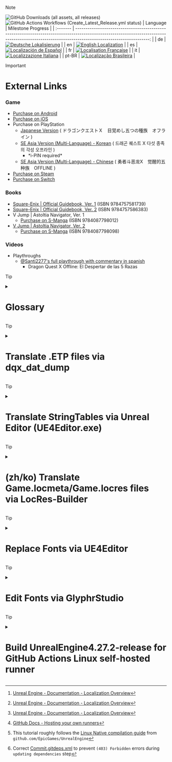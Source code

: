 <!--
> [!NOTE]
> Useful information that users should know, even when skimming content.

> [!TIP]
> Helpful advice for doing things better or more easily.

> [!IMPORTANT]
> Key information users need to know to achieve their goal.

> [!WARNING]
> Urgent info that needs immediate user attention to avoid problems.

> [!CAUTION]
> Advises about risks or negative outcomes of certain actions.

```diff
- red
+ green
! orange
# gray
@@ purple @@
```
-->

> [!NOTE]
> ![GitHub Downloads (all assets, all releases)](https://img.shields.io/github/downloads/KodywithaK/dqx-offline-localization/total?logo=github&label=Downloads) ![GitHub Actions Workflows (Create_Latest_Release.yml status)](https://github.com/KodywithaK/dqx-offline-localization/actions/workflows/Create_Latest_Release.yml/badge.svg?branch=main)
> | Language |                                                                                                                                                                                Milestone Progress |
> | :------- | ------------------------------------------------------------------------------------------------------------------------------------------------------------------------------------------------: |
> | de       |  [![Deutsche Lokalisierung](https://img.shields.io/github/milestones/progress-percent/KodywithaK/dqx-offline-localization/2)](https://github.com/KodywithaK/dqx-offline-localization/milestone/2) |
> | en       |    [![English Localization](https://img.shields.io/github/milestones/progress-percent/KodywithaK/dqx-offline-localization/1)](https://github.com/KodywithaK/dqx-offline-localization/milestone/1) |
> | es       | [![Localización de Español](https://img.shields.io/github/milestones/progress-percent/KodywithaK/dqx-offline-localization/3)](https://github.com/KodywithaK/dqx-offline-localization/milestone/3) |
> | fr       |  [![Localisation Française](https://img.shields.io/github/milestones/progress-percent/KodywithaK/dqx-offline-localization/4)](https://github.com/KodywithaK/dqx-offline-localization/milestone/4) |
> | it       | [![Localizzazione Italiana](https://img.shields.io/github/milestones/progress-percent/KodywithaK/dqx-offline-localization/5)](https://github.com/KodywithaK/dqx-offline-localization/milestone/5) |
> | pt-BR    |  [![Localização Brasileira](https://img.shields.io/github/milestones/progress-percent/KodywithaK/dqx-offline-localization/6)](https://github.com/KodywithaK/dqx-offline-localization/milestone/6) |

> [!IMPORTANT]
> # External Links
> ### Game
> - [Purchase on Android](https://play.google.com/store/apps/details?id=com.square_enix.android_googleplay.dq10offline)
> - [Purchase on iOS](https://apps.apple.com/jp/app/ドラゴンクエストx-目覚めし五つの種族-オフライン/id6504323939)
> - Purchase on PlayStation
>   - [Japanese Version](https://store.playstation.com/ja-jp/product/JP0082-PPSA04409_00-0000000000000000) ( ドラゴンクエストＸ　目覚めし五つの種族　オフライン )
>   - [SE Asia Version (Multi-Language) - Korean](https://store.playstation.com/ko-kr/concept/10003094) ( 드래곤 퀘스트 X 다섯 종족의 각성 오프라인 )
>     - \*i-PIN required\*
>   - [SE Asia Version (Multi-Language) - Chinese](https://store.playstation.com/zh-hans-hk/product/HP0082-PPSA17350_00-ASIA000000000000) ( 勇者斗恶龙X　觉醒的五种族　OFFLINE )
> - [Purchase on Steam](https://store.steampowered.com/app/1358750/X__OFFLINE/)
> - [Purchase on Switch](https://store-jp.nintendo.com/item/software/D70010000042357)
>
> ### Books
> - [Square-Enix | Official Guidebook, Ver. 1](https://magazine.jp.square-enix.com/gamebooks/books/10430) (ISBN 9784757581739)
> - [Square-Enix | Official Guidebook, Ver. 2](https://magazine.jp.square-enix.com/gamebooks/books/10449) (ISBN 9784757586383)
> - V Jump | Astoltia Navigator, Ver. 1
>   - [Purchase on S-Manga](https://www.s-manga.net/items/contents.html?isbn=978-4-08-779801-2) (ISBN 9784087798012)
> - [V Jump | Astoltia Navigator, Ver. 2](https://vjump.shueisha.co.jp/vjbooks/ドラゴンクエストx-眠れる勇者と導きの盟友-オフ/)
>   - [Purchase on S-Manga](https://www.s-manga.net/items/contents.html?isbn=978-4-08-779809-8) (ISBN 9784087798098)
>
> ### Videos
> - Playthroughs
>   - [@Santi2277's full playthrough with commentary in spanish](https://www.youtube.com/playlist?list=PLEQLCZp7Wmiij2XH7be5IQI-1IpJUqMQh)
>     - Dragon Quest X Offline: El Despertar de las 5 Razas
>

> [!TIP]
> <details><summary><h1>Glossary</h1></summary>
>
> - **_`global`_** file is an offline computed dependency graph for your assets.
> - `{TargetName}.locmeta`[^4][^5]
>   - LocMeta are custom binary files that store the compiled target meta-data (currently only the native culture for the target) for use at runtime.
>   - LocMeta files are regenerated each time the localization data is compiled, and is staged into a packaged build.
> - `{TargetName}.locres`[^4]
>   - LocRes are custom binary files that store the compiled per-culture translations for use at runtime.
>   - LocRes files are re-generated each time the localization compile step is run, and get staged into a packaged build.
>   - LocRes are the only files that your project will load localization data from at runtime (including in the editor), so any edits or changes to your source data (such as from importing a PO file) must be compiled before they take effect.
> - `.pak`
>   - When using this setup the file will store loose files such as fonts.
> - `.ucas`
>   - is a Content Addressable Store, used by [Zen Loader](https://docs.unrealengine.com/5.2/en-US/zen-loader-in-unreal-engine/) to contain all the assets.
> - `.ufont`
>   - is a **_.ttf_** font file
> - `.utoc`
>   - is a Table Of Contents, used by [Zen Loader](https://docs.unrealengine.com/5.2/en-US/zen-loader-in-unreal-engine/) to describe the **_.ucas_** file, including chunk size and offset, compression format, and whether the chunks are encrypted.
> - The upside to using the io store is a noticeable improvement to loading times.
> 
> </details>

> [!TIP]
> <details><summary><h1>Translate .ETP files via dqx_dat_dump</h1></summary>
> 
> ## 0.Prerequisites
> 
> - [DRAGON QUEST X OFFLINE (or Demo) from Steam](https://store.steampowered.com/app/1358750/XOFFLINE/)
>   - [Dragon Quest X Online - Windows (free) Version](https://hiroba.dqx.jp/sc/public/playguide/wintrial_1/)
>   - [Dragon Quest X Offline - Nintendo eShop](https://store-jp.nintendo.com/list/software/70010000042357.html)
>     - Title ID `0100E2E0152E4000`
> - [Python 3.11](https://www.python.org/downloads/release/python-3110/)
> - [dqx-translation-project/dqx_dat_dump](https://github.com/dqx-translation-project/dqx_dat_dump)
> - FModel.exe from [4sval's github repo](https://github.com/4sval/FModel)
> 
>   - DRAGON QUEST X OFFLINE (or Demo)'s AES Key
>   - DRAGON QUEST X OFFLINE (or Demo)'s [Mappings.usmap](https://github.com/OutTheShade/Unreal-Mappings-Archive/blob/main/Dragon%20Quest%20X%20Offline/Demo/Mappings.usmap)
>
>   ```diff
>   ! Check the commit history if it is missing
>   ```
>
> - UnrealPak.exe (4.27.2 used in this tutorial) from [Epic Games' Unreal Engine](https://www.unrealengine.com/en-US/download)
> 
> ## 1.FModel.exe
> 
> - Download from [4sval's github repo](https://github.com/4sval/FModel), and extract all files.
> - At the `Directory Selector` window:
>   - select `ADD UNDETECTED GAME`
>   - Name it anything, e.g. DRAGON QUEST X OFFLINE
>   - Choose where the game's paks are installed, e.g.:
>     - `C:\Program Files (x86)\Steam\steamapps\common\DRAGON QUEST X OFFLINE Demo\Game\Content\Paks`
>   - Click the Add Game `+` button, then OK
> - Inside the main window:
>   - `Settings` > `General` > `ADVANCED`
>     - `Local Mapping File` [x] Enabled
>     - `Mapping File Path` Choose where the DRAGON QUEST X OFFLINE Demo `Mappings.usmap` is installed.
>   - `Directory` > `AES` > Input the game's `Main Static Key` (AES Key), and click OK
> 
>
>   ```diff
>   + The pakchunks that were grayed out can now be opened.
>   ```
>
> - Double-click `pakchunk0-WindowsNoEditor.pak` to open archive, from there:
>   - Right-click `Game/Content/NonAssets/ETP` (or `ETP_ko`, `ETP_zh_hans`, etc.) and select `Export Folder's Packages Raw Data (.uasset)`
>
>   ```diff
>   + Console will log: 
>   + Successfully exported `Game/Content/NonAssets/ETP`
>   + (or `ETP_ko`, `ETP_zh_hans`, etc.)
>   ```
>
> >
> > Click that highlighted part to open where it was exported for the following step.
> 
> ## 2.dqx_dat_dump
> 
> - Install Dragon Quest X Online - Windows (free) Version, if not installed already.
> - Open a command prompt and change directories to where dqx_dat_dump was installed, e.g.,<br>`C:\Downloads\dqx-translation-project\dqx_dat_dump\`, and enter the following:
> 
> ```python
> >> python -m venv venv
> >> .\venv\Scripts\activate
> >> (venv) pip install -r requirements.txt
> ```
> 
> - Leave the command prompt open, start and log into Dragon Quest X Online's main menu, then switch back to the command prompt:
> 
> ```python
> >> (venv) cd .\tools\dump_etps\
> >> (venv) python .\dump_etps.py -u
> ```
>
>   ```diff
>   + Dumps .ETP's from Dragon Quest X Online to
>   + `C:\Downloads\dqx-translation-project\dqx_dat_dump\tools\dump_etps\etps`
>   ```
>
>   ```diff
>   ! If you receive an error:
>   ! Verify that `GAME_DATA_DIR` in `<Working_Directory>\dqx-translation-project\dqx_dat_dump\tools\`globals.py
>   ! matches the install location you chose for Dragon Quest X Online, e.g.,
>   + `"C:/Program Files (x86)/SquareEnix/DRAGON QUEST X/Game/Content/Data"`
>   ```
>
> - Leave the command prompt open, copy and paste the contents of the `ETP` (or `ETP_ko`, `ETP_zh_hans`, etc.) folder into the `...\dump_etps\etps`—overwriting existing files—then switch back to the command prompt.
> 
> ```python
> >> (venv) cd ..\packing
> >> (venv) python .\unpack_etp.py -a
> ```
>
>   ```diff
>   + Unpacks .ETP's from `...\dump_etps\etps` to
>   + `C:\Downloads\dqx-translation-project\dqx_dat_dump\tools\packing\json\`
>   ```
>
> - Leave the command prompt open, edit the `.json` files in `C:\Downloads\dqx-translation-project\dqx_dat_dump\tools\packing\json\en`, save them to `C:\Downloads\dqx-translation-project\dqx_dat_dump\tools\packing\new_json\en`, then switch back to the command prompt:
> 
> ```python
> >> (venv) cd ..\packing
> >> (venv) python .\pack_etp.py -a
> ```
>
>   ```diff
>   + Packs .json's from `...\new_json\en` to
>   + `C:\Downloads\dqx-translation-project\dqx_dat_dump\tools\packing\new_etps\`
>   ```
>
> - You may close out that command prompt.
> 
> ## 3.UnrealPak.exe
> 
> - Make a response file (`responsefile.txt`), edit to include where your new `.etp` files were created and where in the `.pak` they need to go, e.g.:
>   `"<NEW_ETPS_LOCATION>" "../../../<LOCATION_IN_PAK>"` or
> 
> ```
> "C:\Downloads\dqx-translation-project\dqx_dat_dump\tools\packing\new_etps\*" "../../../Game/Content/NonAssets/ETP/"
> ```
>
>   ```diff
>   - The double-quotes, space, and `../../../` are required for the `.pak` to be created properly.
>   ```
>
> - Open another command prompt, go to the directory where `UnrealPak.exe` is installed, e.g., `"C:\Downloads\UE_4.27\Engine\Binaries\Win64\"`, then input the following:
> 
> ```cmd
> UnrealPak.exe "<DRAGON_QUEST_X_OFFLINE_(or_Demo)_Install_Location>\pakchunk0-WindowsNoEditor_{ModName}_{ModVersion}_P.pak" -Create="<responsefile_location>"
> ```
> 
> or
> 
> ```cmd
> UnrealPak.exe "C:\Program Files (x86)\Steam\steamapps\common\DRAGON QUEST X OFFLINE Demo\Game\Content\Paks\pakchunk30-WindowsNoEditor_<YOUR_MOD_NAME>_<YOUR_MOD_VERSION>_P.pak" -Create="C:\Downloads\dqx-translation-project\dqx_dat_dump\tools\packing\responsefile.txt"
> ```
> 
> ## 4.Start up the game
> 
> - All of your edited `.etp`'s from Step 1 will now be loaded ingame, as long as you have the corresponding langauge selected.
> - Have fun!
> 
> </details>

> [!TIP]
> <details><summary><h1>Translate StringTables via Unreal Editor (UE4Editor.exe)</h1></summary>
> 
> ## 0.Prerequisites
> 
> For Nintendo Switch:
>
> - [Dragon Quest X Offline from the Nintendo eShop](https://store-jp.nintendo.com/list/software/70010000042357.html)<br>(Title ID `0100E2E0152E4000`)
> - Nadrino's [SimpleModManager](https://github.com/nadrino/SimpleModManager)
>
> For Steam:
>
> - [DRAGON QUEST X OFFLINE (or Demo) from Steam](https://store.steampowered.com/app/1358750/XOFFLINE/)
> 
> - Unreal Editor from [Epic Games' Unreal Engine](https://www.unrealengine.com/en-US/download)<br>(UE4Editor.exe - `4.27.2` used in this tutorial)
> <!--
> - FModel.exe from [4sval's github repo](https://github.com/4sval/FModel) - DRAGON QUEST X OFFLINE (or Demo)'s AES Key
> - DRAGON QUEST X OFFLINE (or Demo)'s [Mappings.usmap](https://github.com/OutTheShade/Unreal-Mappings-Archive/blob/main/Dragon%20Quest%20X%20Offline/Demo/Mappings.usmap)
> -->
> 
> ## 1.UE4Editor.exe
> 
> ### Create Project
> 
> - Open UE4Editor.exe and create a new project.
> 
> - Select Template Category `Blank Project` > Select Template `Blank` > Project Settings `Desktop/Console` & `No Starter Content`.
> 
> - Select a location for your project to be stored and its name.<br>e.g., Folder `C:\Downloads\UE_4.27\Projects`<br>Name `Holiday` for Nintendo Switch, `Game` for Steam.
> 
> - Once your project loads, go to the `Content Browser` on the bottom and click the `Show or hide the sources panel` button (left of the `Filters▼|Search Content`) to ensure you are working in the correct folders.
> 
>   ```diff
>   + Make sure to double-check your spelling and capitalization, to save you from having to troubleshoot later.
>   ```
> 
> ### Create Folder Structure and StringTables
> 
> 1.  In the `Content Browser`:
> 
>     - Right-click on the `Content` folder, select `New Folder`, and name it `StringTables`.
>     - Right-click on the `StringTables` folder, select `New Folder`, and name it `Game`.
>     - Right-click on the `Game` folder, select `New Folder`, and name it `System_Title`.
> 
> 2.  In the `Content > StringTables > Game > System > System_Title` folder:
> 
>     - Right-click, `Miscellaneous > String Table` and rename the new file `STT_Title_Boukennosho`.
> 
> 3.  Double-click the new `STT_Title_Boukennosho` file:
>     - `Import from CSV`, then select the `STT_Title_Boukennosho.uasset.csv` to autofill the `Key` & `Source String` sections.
>
>       ```diff
>       + You can either edit the Source Strings in that window
>       ! OR
>       + Edit the `.csv` and reimport.
>       ```
> 
> 4.  Repeat `steps 1-3` with other `StringTables`, as necessary.
> 
> 5.  `Save`, then close out the window.
> 
> ### Create Data Asset and Packaging Rules
> 
> - Click the `Content` folder to be get taken back to the top folder.
> 
> - Right-click in the content browser area, select `Miscellaneous > Data Asset > PrimaryAssetLabel`, then double-click into it.
> 
> - Chunk ID `30`<br>Cook Rule `Always Cook`<br>Label Assets in My Directory [x], save and exit the window.
> 
>   ```diff
>   + `Save All` for good measure.
>   ```
> 
> ### Package pakchunk30-WindowsNoEditor.pak
> 
> 1.  `Edit > Project Settings > Project > Packaging > Packaging`, enter the following settings:
>     - Use Pak File [x]<br>Use Io Store [x]<br>Generate Chunks [x]
> 
> <!--
>   > - Exit to `Content Browser` window, then right-click your `Content` folder, select `Show in Explorer` to open up the file explorer.
> 
>   02) File explorer:
>   > - Go up 1 level to your `<PROJECT_NAME>` folder, enter `Config`, and make a new text document named `DefaultPakFileRules.ini`.
> 
>   03) Inside of `DefaultPakFileRules.ini`, enter the following:
> 
> 	```ini
> 	[bExcludeFromPaks_Engine]
> 	bExcludeFromPaks=true
> 	bOverrideChunkManifest=true
> 	+Files=".../Engine/..."
> 	+Files="...Game.uproject"
> 	+Files="...Game/*"
> 	+Files="...Game/Config/..."
> 	+Files="...Game/Content/Shader*"
> 	+Files="...Game/Platforms/..."
> 	+Files=".../*.upluginmanifest"
> 	```
>   > - With that, the packaged project will be slimmed down to only the imported fonts.
> -->
> 
> 2.  `File > Package Project > Windows (64-bit)`
>
>     ```diff
>     ! If you get the `Unsupported Platform` pop-up, you can ignore it.
>     ```
> 
> - Click continue, and choose a folder to package your project into.<br>e.g.,
>   `"C:\Program Files (x86)\Steam\steamapps\common\DRAGON QUEST X OFFLINE\Game\Content\Paks\pakchunk30-WindowsNoEditor_<YOUR_MOD_NAME>_<YOUR_MOD_VERSION>_P.pak"`<br>or<br>`"C:\Program Files (x86)\Steam\steamapps\common\DRAGON QUEST X OFFLINE\Game\Content\Paks\pakchunk30-Switch_<YOUR_MOD_NAME>_<YOUR_MOD_VERSION>_P.(pak/ucas/utoc)"`, etc.
> - Your project will begin packaging, and alert when it's finished.
> 
> 3.  Rename the newly created `pakchunk`**30**`-WindowsNoEditor_<YOUR_MOD_NAME>_<YOUR_MOD_VERSION>_P.(pak/ucas/utoc)` to
>  - For Nintendo Switch:<br>`pakchunk0-Switch_<YOUR_MOD_NAME>_<YOUR_MOD_VERSION>_P.(pak/ucas/utoc)"`
>
>  - For Steam:<br>`pakchunk0-WindowsNoEditor_<YOUR_MOD_NAME>_<YOUR_MOD_VERSION>_P.(pak/ucas/utoc)"`
> 
> ## 2.Move new pakchunk0-(Switch|WindowsNoEditor).(pak|ucas|utoc)
> 
>  - For Steam:<br>`"C:\Program Files (x86)\Steam\steamapps\common\DRAGON QUEST X OFFLINE\Game\Content\Paks\`pakchunk0-WindowsNoEditor*<YOUR_MOD_NAME>*<YOUR_MOD_VERSION>\_P.(pak|ucas|utoc)"<br>or similar, if you have a custom steam library location.
>
>  - For Nintendo Switch:<br>`mods/Dragon Quest X Offline/<YOUR_MOD_NAME>_<YOUR_MOD_VERSION>/contents/0100E2E0152E4000/romfs/Holiday/Content/Paks/`pakchunk0-Switch_P.(pak|ucas|utoc)
> 
> <!--
> 
> ## 3.UEcastoc: fix file structure
> <!-- ### Autogenerate `.(pak|ucas|utoc)`
> ```bash
> C:\Users\Ryzen3\Desktop\UE_4.27\Engine\Build\BatchFiles>RunUAT.bat \
> BuildCookRun \
> -project="C:\Users\Ryzen3\Desktop\UE_4.27\!projects\DRAGON QUEST X OFFLINE\20241206\Game\Game.uproject" \
> -platform=Win64 \
> -cook \
> -stage \
> -package \
> -build \
> -iostore \
> -pak
> ```
> 
> ### UEcastoc: fix file structure
> ```bash
> C:\Users\Ryzen3\Desktop\UE_5.1\Engine\Binaries\Win64>UnrealPak.exe "S:\Steam\steamapps\common\DRAGON QUEST X OFFLINE\Game\Content\Paks\pakchunk0-WindowsNoEditor_BadFileStructure_P.ucas" \
> -list
> LogPakFile: Display: Using command line for crypto configuration
> LogIoStore: Display: Mount point ../../../Game/Content/ # Will NOT load ingame
> LogIoStore: Display: "../../../StringTables/Game/System/System_Party/STT_PT_Talk.uasset" <...>
> ```
> to
> ```bash
> C:\Users\Ryzen3\Desktop\UE_5.1\Engine\Binaries\Win64>UnrealPak.exe "S:\Steam\steamapps\common\DRAGON QUEST X OFFLINE\Game\Content\Paks\pakchunk0-WindowsNoEditor_GoodFileStructure_P.ucas" \
> -list
> LogPakFile: Display: Using command line for crypto configuration
> LogIoStore: Display: Mount point ../../../ # Will load ingame
> LogIoStore: Display: "../../../StringTables/Game/System/System_Party/STT_PT_Talk.uasset" <...>
> ```
> - UEcastoc
> 
> ## 4.Start up the game
> -->
> 
> ## 3.Start up the game
> 
> - All of your edited `String Tables` will now be loaded ingame.
> - Have fun!
> 
> </details>

> [!TIP]
> <details><summary><h1>(zh/ko) Translate Game.locmeta/Game.locres files<br>via LocRes-Builder</h1></summary>
> 
> ## 0.Prerequisites
> 
> - [DRAGON QUEST X OFFLINE (or Demo) from Steam](https://store.steampowered.com/app/1358750/XOFFLINE/)
> - FModel.exe from [4sval's github repo](https://github.com/4sval/FModel) - DRAGON QUEST X OFFLINE (or Demo)'s AES Key
> - DRAGON QUEST X OFFLINE (or Demo)'s [Mappings.usmap](https://github.com/OutTheShade/Unreal-Mappings-Archive/blob/main/Dragon%20Quest%20X%20Offline/Demo/Mappings.usmap)
>     ```diff
>     ! Check the commit history if it is missing
>     ```
>
> - LocRes-Builder-v0.1.2 from [matyalatte's github repo](https://github.com/matyalatte/LocRes-Builder)
> - UnrealPak.exe (4.27.2 used in this tutorial) from [Epic Games' Unreal Engine](https://www.unrealengine.com/en-US/download)
> 
> ## 1.FModel.exe
> 
> - Download from [4sval's github repo](https://github.com/4sval/FModel), and extract all files.
> - At the `Directory Selector` window:
>   - select `ADD UNDETECTED GAME`
>   - Name it anything, e.g. DRAGON QUEST X OFFLINE
>   - Choose where the game's paks are installed, e.g.:
>     - `C:\Program Files (x86)\Steam\steamapps\common\DRAGON QUEST X OFFLINE Demo\Game\Content\Paks`
>   - Click the Add Game `+` button, then OK
> - Inside the main window:
>   - `Settings` > `General` > `ADVANCED`
>     - `Local Mapping File` [x] Enabled
>     - `Mapping File Path` Choose where the DRAGON QUEST X OFFLINE Demo `Mappings.usmap` is installed.
>   - `Directory` > `AES` > Input the game's `Main Static Key` (AES Key), and click OK
>
>     ```diff
>     + The pakchunks that were grayed out can now be opened.
>     ```
> 
> - Double-click `pakchunk0-WindowsNoEditor.pak` to open archive, from there:
>   - Right-click `Game/Content/Localization/Game` and select `Export Folder's Packages Raw Data (.uasset)`
> 
>     ```diff
>     + Console will log: Successfully exported `Game/Content/Localization/Game`
>     + Click that highlighted part to open where it was exported for the following step.
>     ```
> 
> ## 2.LocRes-Builder-v0.1.2
> 
> - Download from [matyalatte's github repo](https://github.com/matyalatte/LocRes-Builder), and extract all files.
> - Drag and drop `Game.locmeta` onto `convert.bat`
> 
>   - A command prompt will open and start saving out to: `./out/Game/*json`, for example:
> 
>   ```
>   ./out/Game/locmeta.json
>   ./out/Game/en.json
>   ./out/Game/ja.json
>   ./out/Game/ko.json
>   ./out/Game/zh-Hans.json
>   ./out/Game/zh-Hant.json
>   ```
> 
>   - Edit the values in the `.json` file for your specified language
> 
> - Drag and drop `locmeta.json` back onto the same `convert.bat` from previous step
> 
>   - A command prompt will open and start saving out to:
> 
>   ```
>   ./out/Game/Game.locmeta
>   ./out/Game/en/Game.locres
>   ./out/Game/ja/Game.locres
>   ./out/Game/ko/Game.locres
>   ./out/Game/zh-Hans/Game.locres
>   ./out/Game/zh-Hant/Game.locres
>   ```
> 
> ## 3.UnrealPak.exe
> 
> - Make a response file (`responsefile.txt`), edit to include where your new `.locmeta`/`.locres` files were created and where in the `.pak` they need to go, e.g.:
> 
>   `"<LOCMETA/LOCRES_LOCATION>" "../../../<LOCATION_IN_PAK>"`
> 
>     ```diff
>     - The double-quotes, space, and `../../../` are required for the `.pak` to be created properly.
>     ```
>     ```cmd
>     "C:\Downloads\LocRes-Builder-v0.1.2\out\Game\Game.locmeta" "../../../Game/Content/Localization/Game/Game.locmeta"
>     "C:\Downloads\LocRes-Builder-v0.1.2\out\Game\en\Game.locres" "../../../Game/Content/Localization/Game/en/Game.locres"
>     "C:\Downloads\LocRes-Builder-v0.1.2\out\Game\ja\Game.locres" "../../../Game/Content/Localization/Game/ja/Game.locres"
>     "C:\Downloads\LocRes-Builder-v0.1.2\out\Game\ko\Game.locres" "../../../Game/Content/Localization/Game/ko/Game.locres"
>     "C:\Downloads\LocRes-Builder-v0.1.2\out\Game\zh-Hans\Game.locres" "../../../Game/Content/Localization/Game/zh-Hans/Game.locres"
>     "C:\Downloads\LocRes-Builder-v0.1.2\out\Game\zh-Hant\Game.locres" "../../../Game/Content/Localization/Game/zh-Hant/Game.locres"
>     ```
> 
> - Open another command prompt, change to UnrealPak's directory, and input:
>   `UnrealPak <PakFilename> -Create=<ResponseFile>`
>   For example,
>   `UnrealPak "C:\Program Files (x86)\Steam\steamapps\common\DRAGON QUEST X OFFLINE Demo\Game\Content\Paks\pakchunk0-WindowsNoEditor_<YOUR_MOD_NAME>_<YOUR_MOD_VERSION>_P.pak" -Create="C:\Downloads\responsefile.txt"`
>
>     ```diff
>     - The `_P` is required for the patch `_P.pak` to be work properly.
>     ```
> 
> ## 4. Start up the game
> 
> - All of your edited translations from [Step 2](#2.LocRes-Builder-v0.1.2) will now be loaded ingame, as long as you have the corresponding langauge selected.
> - Have fun!
> 
> </details>

> [!TIP]
> <details><summary><h1>Replace Fonts via UE4Editor</h1></summary>
> 
> ## 0.Prerequisites
> 
> - [DRAGON QUEST X OFFLINE (or Demo) from Steam](https://store.steampowered.com/app/1358750/XOFFLINE/)
> - UE4Editor.exe (4.27.2 used in this tutorial) from [Epic Games' Unreal Engine](https://www.unrealengine.com/en-US/download)
> 
> ## 1.UE4Editor.exe
> 
> - Open UE4Editor.exe and create a new project.
>   - Select Template Category `Blank Project` > Select Template `Blank` > Project Settings `Desktop/Console` & `No Starter Content`
>     - Select a location for your project to be stored and its name, e.g., Folder `C:\Downloads\UE_4.27\Projects`, Name `Game`
> - Once your project loads, go to the `Content Browser` on the bottom and click the `Show or hide the sources panel` to ensure you are working in the correct folders.
>
>   ```diff
>   ! Make sure to double-check your spelling and capitalization, to save you from having to troubleshoot later.
>   ```
>
> - Right-click on the `Content` folder, select `New Folder`, and name it `UI`.
> - Right-click on the `UI` folder, select `New Folder`, and name it `Font`. - In the `Content > UI > Font` folder, you can drag and drop your preferred `.ttf` font file into the marked area to begin the font import process.
> - A window will pop-up asking if you would `like to create a new Font asset using the imported Font Face as its default font`; click yes.
> - 2 files will appear—if you hover over them, they will display `(Font)` & `(Font Face)`—double-click the `(Font)` to set up the fonts you want to show up in game.
> - The `Default Font Family` will be filled in already because of the yes prompt earlier, but you can change it after importing another `(Font Face)` with the dropdown menu next to the font's name, if you prefer.
> - For the `Fallback Font Family`, I would recommend a font for whichever region of the game you are going to be playing on, so that if there is untranslated text, it will fallback to that instead of disappearing from the screen entirely.
> - Click `Add Sub-Font Family` and in the `Cultures:` box you can put the ISO-639 language code (`ja = Japan, ko = Korean, zh-Hans = Simplified Chinese, etc.`) of the region(s) you will be playing. Multiple regions can be joined by using semicolons (`;`, e.g., `ko; zh-Hans; zh-Hant`).
> 
>
>   ```diff
>   + Later on—once you are playing the game—if the font looks too small:
>   + you can increase its size by using the `Scaling Factor:` number,
>   + and repackaging everything again, like in the following steps.
>   ```
>
> - Exit the `Composite Font` editor window, right-click, and rename your `(Font)` to `IW4D3_Font`.
> - Double-click your `(Font Face)`, and the change its settings:
>   - Hinting `None`, Loading Policy `Inline`, Show Advanced > Layout Method `Bounding Box`. Repeat the same step for each imported `(Font Face)`.
>   - Exit the `Font Details` window, then `Save All`.
> - Click the `Content` folder to be get taken back to the top folder.
>   - Right-click in the content browser area, select `Miscellaneous > Data Asset > PrimaryAssetLabel`, then double-click into it.
>     - Chunk ID `30`, Cook Rule `Always Cook`, Label Assets in My Directory [x], save and exit the window.
> - `Edit > Project Settings > Project > Packaging > Packaging`, enter the following settings:
>   - Use Pak File [x], Use Io Store [x], Generate Chunks [x]
> - Exit to `Content Browser` window, then right-click your `Content` folder, select `Show in Explorer` to open up the file explorer.
> 
>   - Go up 1 level to your `<PROJECT_NAME>` folder, enter `Config`, and make a new text document named `DefaultPakFileRules.ini`.
> 
>     - Inside of it, enter the following:
> 
>     ```ini
>     [bExcludeFromPaks_Engine]
>     bExcludeFromPaks=true
>     bOverrideChunkManifest=true
>     +Files=".../Engine/..."
>     +Files="...Game.uproject"
>     +Files="...Game/*"
>     +Files="...Game/Config/..."
>     +Files="...Game/Content/Shader*"
>     +Files="...Game/Platforms/..."
>     +Files=".../*.upluginmanifest"
>     ```
> 
>     - With this, the packaged project will be slimmed down to only the imported fonts.
> 
> - Go back to the `Content Browser` window, then click `File > Package Project > Windows (64-bit)`
>
>   ```diff
>   ! If you get the `Unsupported Platform` pop-up, you can ignore it.
>   ```
>
>   > Click continue, and choose a folder to package your project into, e.g.,
>   > `"C:\Program Files (x86)\Steam\steamapps\common\DRAGON QUEST X OFFLINE Demo\Game\Content\Paks\pakchunk30-WindowsNoEditor_<YOUR_MOD_NAME>_<YOUR_MOD_VERSION>_P.pak"`
> - Your project will begin packaging, and alert when it's finished.
> - Rename the newly created `pakchunk`**30**`-WindowsNoEditor_<YOUR_MOD_NAME>_<YOUR_MOD_VERSION>_P.(pak/ucas/utoc)` to
>   `"C:\Program Files (x86)\Steam\steamapps\common\DRAGON QUEST X OFFLINE Demo\Game\Content\Paks\pakchunk`**0**`
>   - WindowsNoEditor_<YOUR_MOD_NAME>_<YOUR_MOD_VERSION>_P.(pak/ucas/utoc)"`
> 
> ## 2.Start up the game
> 
> - All of your edited fonts from Step 1 will now be loaded ingame, as long as you have the corresponding langauge selected.
> - Have fun!
> 
> </details>

> [!TIP]
> <details><summary><h1>Edit Fonts via GlyphrStudio</h1></summary>
> 
> ## 0.Prequisites
> 
> - A font of your choice
> 
> ## 1.GlyphrStudio.com/app/
> 
> - Following the `Replace Fonts via UE4Editor` tutorial, if your fonts don't look correct ingame (too wide/narrow, line gaps cutting off text, etc.):
> - Go to [GlypherStudio](https://www.glyphrstudio.com/app/), and edit it to your liking, e.g.:
> - `Landing page` > `Load` > drag-and-drop your font file, then wait for it to import into the editor.
>   - Text too wide/narrow:
>     - `Page Overview` > `Page Global Actions` > `Move and resize`
>       - `Horizontally scale all glyphs` > `Scale Value` > choose a value (narrower < 1 > wider) > `Scale All Glyphs`
>   - Line Gaps cutting off/smashing into other text:
>     - `Page Settings` > `Font` > `Font Metrics` > `Other Metrics` > `Line Gap:`
>       - choose a value (smaller gaps < current > bigger gaps)
>
>       ```diff
>       ! You may have to increase by a `50 Em` at a time, to see any noticeable changes.   
>       ```
>
>   - Finished editing:
>     - `File` > `Export OTF File`
>
>     ```diff
>     + With that, your edited font is ready to be put back into UE4Editor
>     ```
> 
> ## 2.UE4Editor.exe
> 
> - Follow the steps outlined in the above tutorial, to test out your new font.
> - Have fun!
> 
> </details>

> [!TIP]
> <details><summary><h1>Build UnrealEngine4.27.2-release for<br>GitHub Actions Linux self-hosted runner</h1></summary>
> 
> ## 01.Create GitHub Actions Self-Hosted Runner (SHR)
> 
> - `github.com/{YourUsername}/{YourRepo}` > `Settings` > `Actions` > `Runners` > `New Self-Hosted Runner`
> - select `Linux`, then follow the instructions listed below the buttons.
>   - See GitHub's Documentation[^1] for more details.
> 
> ## 02.Setup Unreal Engine
> 
> 0. Open a Linux bash under your new created `SHR` user's root directory (`cd ~`), for the following steps:
> 
> 1. `git clone --depth 1 -b 4.27.2-release --single-branch https://github.com/EpicGames/UnrealEngine.git`
>    - clones just the latest commit of UnrealEngine 4.27.2
>      - or download `Source Code` (`zip` or `tar.gz`) and `Commit.gitdeps.xml` from EpicGames' [GitHub repo](https://github.com/EpicGames/UnrealEngine/releases/tag/4.27.2-release)
> 2. `cd ./UnrealEngine`[^2]
> 
>    1. Replace "`./UnrealEngine/Engine/Build/`[Commit.gitdeps.xml](https://github.com/EpicGames/UnrealEngine/releases/download/4.27.2-release/Commit.gitdeps.xml)"[^3].
>       - fixes `Failed to download '...dependencies...'` error in next step
>    2. `sudo chmod +x` :
> 
>       > `./Engine/Build/BatchFiles/Linux/GitDependencies.sh`
>       >
>       > `./Engine/Binaries/ThirdParty/Mono/Linux/bin/mono`
>       >
>       > `./Engine/Build/BatchFiles/Linux/Setup.sh`
>       >
>       > `./Engine/Build/BatchFiles/Linux/SetupToolchain.sh`
>       >
>       > - Fixes `permission denied` errors.
> 
>    3. `sudo apt-get install xdg-utils`
> 
>       - fixes `/bin/bash: xdg-mime: No such file or directory` error.
> 
>    4. `./setup.sh -exclude=Android -exclude=Dingo -exclude=Documentation -exclude=HTML5 -exclude=IOS -exclude=Mac -exclude=MacOS -exclude=MacOSX -exclude=osx -exclude=osx32 -exclude=osx64 -exclude=PS4 -exclude=Samples -exclude=Switch -exclude=Templates -exclude=TVOS -exclude=Win32 -exclude=Win64 -exclude=Windows -exclude=WinRT -exclude=XboxOne`
>
>         ```diff
>         - `DotNET` is required for `./GenerateProjectFiles.sh` step, **DO NOT ADD** `-exclude=DotNET`
>         + Excludes unnecessary builds aka less space taken up.
>         + - 4.26.1-release directory size
>         +   - Before `.setup.sh -exclude=...`
>         +     - ~1.78 GB
>         +   - After,
>         +     - ~19.8 GB
>         + - After successful run, `./Engine/Binaries/Linux/*` will be created
>         ```
>
>    <!-- 5.  ???`./setup.sh -exclude=Android -exclude=Dingo -exclude=Documentation -exclude=HTML5 -exclude=IOS -exclude=Mac -exclude=MacOS -exclude=MacOSX -exclude=osx -exclude=osx32 -exclude=osx64 -exclude=PS4 -exclude=Samples -exclude=Switch -exclude=Templates -exclude=ThirdParty -exclude=TVOS -exclude=Win32 -exclude=Win64 -exclude=Windows -exclude=WinRT -exclude=XboxOne` -->
>    5. `./GenerateProjectFiles.sh`
>       - generates makefiles and CMakelists.txt
>    6. `make UnrealPak`
>       - makes `Unrealpak` and its dependencies in ~80-210s
> <!--
>    7. `make UE4Editor`
>       - makes `UE4Editor` and its dependencies in ~80-210s
>
>      ```diff
>      - ERROR: `Couldn't launch ./UnrealEngine-4.26.1-release/Engine/Binaries/Linux/ShaderCompileWorker! Make sure you build ShaderCompileWorker.`
>      +  - run `./Engine/Build/BatchFiles/Linux/Build.sh ShaderCompileWorker Linux Development`
>      ```
>
>   - run `./Engine/Binaries/Linux/UE4Editor`, and wait for shaders to compile
>
> ## 03. Unreal Engine 4 Editor (UE4Editor)
> 0. 
>   - https://dev.epicgames.com/community/learning/tutorials/qz93/unreal-engine-building-plugins
> 1. 
> 2. 
> -->
> 
> </details>

[^1]: [GitHub Docs - Hosting your own runners](https://docs.github.com/en/actions/hosting-your-own-runners)
[^2]: This tutorial roughly follows the [Linux Native compilation guide](https://github.com/EpicGames/UnrealEngine/blob/4.27.2-release/Engine/Build/BatchFiles/Linux/README.md) from `github.com/EpicGames/UnrealEngine`
[^3]: Correct [Commit.gitdeps.xml](https://github.com/EpicGames/UnrealEngine/releases/download/4.27.2-release/Commit.gitdeps.xml) to prevent `(403) Forbidden` errors during `updating dependencies` step
[^4]: [Unreal Engine - Documentation - Localization Overview](https://dev.epicgames.com/documentation/en-us/unreal-engine/localization-overview-for-unreal-engine#raw-code-1)
[^5]: [Unreal Engine - Documentation - Localization Overview](https://github.com/EpicGames/UnrealEngine/blob/release/Engine/Source/Runtime/Core/Public/Internationalization/InternationalizationMetadata.h)
